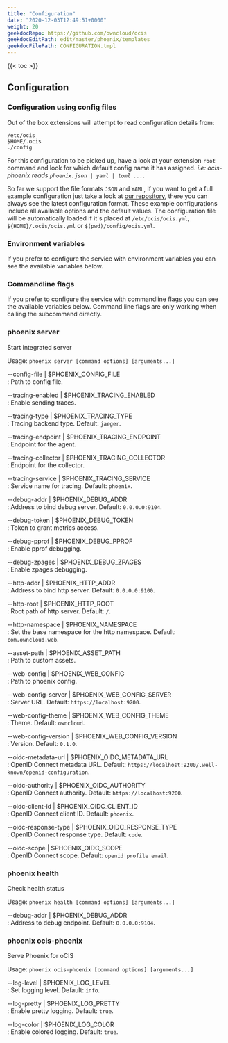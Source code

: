 ```yaml
---
title: "Configuration"
date: "2020-12-03T12:49:51+0000"
weight: 20
geekdocRepo: https://github.com/owncloud/ocis
geekdocEditPath: edit/master/phoenix/templates
geekdocFilePath: CONFIGURATION.tmpl
---
```


{{< toc >}}

## Configuration

### Configuration using config files

Out of the box extensions will attempt to read configuration details from:

```console
/etc/ocis
$HOME/.ocis
./config
```

For this configuration to be picked up, have a look at your extension `root` command and look for which default config name it has assigned. *i.e: ocis-phoenix reads `phoenix.json | yaml | toml ...`*.

So far we support the file formats `JSON` and `YAML`, if you want to get a full example configuration just take a look at [our repository](https://github.com/owncloud/ocis/tree/master/config), there you can always see the latest configuration format. These example configurations include all available options and the default values. The configuration file will be automatically loaded if it's placed at `/etc/ocis/ocis.yml`, `${HOME}/.ocis/ocis.yml` or `$(pwd)/config/ocis.yml`.

### Environment variables

If you prefer to configure the service with environment variables you can see the available variables below.

### Commandline flags

If you prefer to configure the service with commandline flags you can see the available variables below. Command line flags are only working when calling the subcommand directly.

### phoenix server

Start integrated server

Usage: `phoenix server [command options] [arguments...]`

--config-file | $PHOENIX_CONFIG_FILE  
: Path to config file.

--tracing-enabled | $PHOENIX_TRACING_ENABLED  
: Enable sending traces.

--tracing-type | $PHOENIX_TRACING_TYPE  
: Tracing backend type. Default: `jaeger`.

--tracing-endpoint | $PHOENIX_TRACING_ENDPOINT  
: Endpoint for the agent.

--tracing-collector | $PHOENIX_TRACING_COLLECTOR  
: Endpoint for the collector.

--tracing-service | $PHOENIX_TRACING_SERVICE  
: Service name for tracing. Default: `phoenix`.

--debug-addr | $PHOENIX_DEBUG_ADDR  
: Address to bind debug server. Default: `0.0.0.0:9104`.

--debug-token | $PHOENIX_DEBUG_TOKEN  
: Token to grant metrics access.

--debug-pprof | $PHOENIX_DEBUG_PPROF  
: Enable pprof debugging.

--debug-zpages | $PHOENIX_DEBUG_ZPAGES  
: Enable zpages debugging.

--http-addr | $PHOENIX_HTTP_ADDR  
: Address to bind http server. Default: `0.0.0.0:9100`.

--http-root | $PHOENIX_HTTP_ROOT  
: Root path of http server. Default: `/`.

--http-namespace | $PHOENIX_NAMESPACE  
: Set the base namespace for the http namespace. Default: `com.owncloud.web`.

--asset-path | $PHOENIX_ASSET_PATH  
: Path to custom assets.

--web-config | $PHOENIX_WEB_CONFIG  
: Path to phoenix config.

--web-config-server | $PHOENIX_WEB_CONFIG_SERVER  
: Server URL. Default: `https://localhost:9200`.

--web-config-theme | $PHOENIX_WEB_CONFIG_THEME  
: Theme. Default: `owncloud`.

--web-config-version | $PHOENIX_WEB_CONFIG_VERSION  
: Version. Default: `0.1.0`.

--oidc-metadata-url | $PHOENIX_OIDC_METADATA_URL  
: OpenID Connect metadata URL. Default: `https://localhost:9200/.well-known/openid-configuration`.

--oidc-authority | $PHOENIX_OIDC_AUTHORITY  
: OpenID Connect authority. Default: `https://localhost:9200`.

--oidc-client-id | $PHOENIX_OIDC_CLIENT_ID  
: OpenID Connect client ID. Default: `phoenix`.

--oidc-response-type | $PHOENIX_OIDC_RESPONSE_TYPE  
: OpenID Connect response type. Default: `code`.

--oidc-scope | $PHOENIX_OIDC_SCOPE  
: OpenID Connect scope. Default: `openid profile email`.

### phoenix health

Check health status

Usage: `phoenix health [command options] [arguments...]`

--debug-addr | $PHOENIX_DEBUG_ADDR  
: Address to debug endpoint. Default: `0.0.0.0:9104`.

### phoenix ocis-phoenix

Serve Phoenix for oCIS

Usage: `phoenix ocis-phoenix [command options] [arguments...]`

--log-level | $PHOENIX_LOG_LEVEL  
: Set logging level. Default: `info`.

--log-pretty | $PHOENIX_LOG_PRETTY  
: Enable pretty logging. Default: `true`.

--log-color | $PHOENIX_LOG_COLOR  
: Enable colored logging. Default: `true`.

